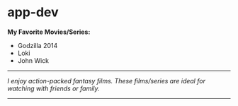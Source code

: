# app-dev
**My Favorite Movies/Series:**
- Godzilla 2014
- Loki
- John Wick
---

*I enjoy action-packed fantasy films. These films/series are ideal for watching with friends or family.*

---

